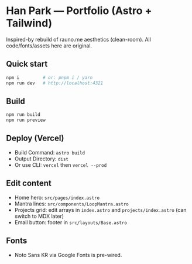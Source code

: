 # Han Park — Portfolio (Astro + Tailwind)

Inspired-by rebuild of rauno.me aesthetics (clean-room). All code/fonts/assets here are original.

## Quick start
```bash
npm i         # or: pnpm i / yarn
npm run dev   # http://localhost:4321
```

## Build
```bash
npm run build
npm run preview
```

## Deploy (Vercel)
- Build Command: `astro build`
- Output Directory: `dist`
- Or use CLI: `vercel` then `vercel --prod`

## Edit content
- Home hero: `src/pages/index.astro`
- Mantra lines: `src/components/LoopMantra.astro`
- Projects grid: edit arrays in `index.astro` and `projects/index.astro` (can switch to MDX later)
- Email button: footer in `src/layouts/Base.astro`

## Fonts
- Noto Sans KR via Google Fonts is pre-wired.
